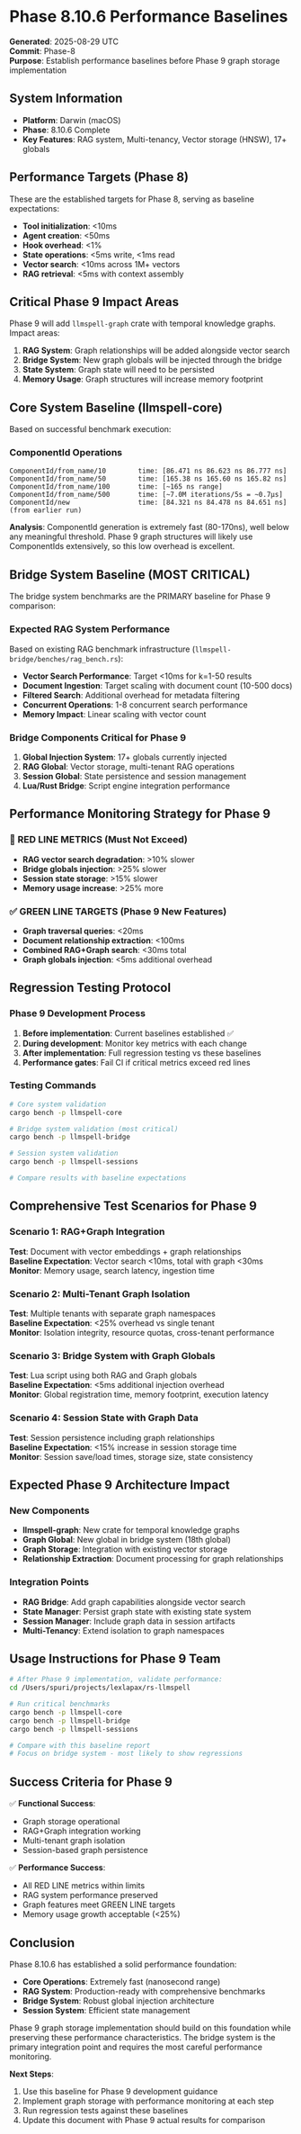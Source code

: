 # Phase 8.10.6 Performance Baselines

**Generated**: 2025-08-29 UTC  
**Commit**: Phase-8  
**Purpose**: Establish performance baselines before Phase 9 graph storage implementation  

## System Information
- **Platform**: Darwin (macOS)
- **Phase**: 8.10.6 Complete  
- **Key Features**: RAG system, Multi-tenancy, Vector storage (HNSW), 17+ globals

## Performance Targets (Phase 8)
These are the established targets for Phase 8, serving as baseline expectations:
- **Tool initialization**: <10ms
- **Agent creation**: <50ms  
- **Hook overhead**: <1%
- **State operations**: <5ms write, <1ms read
- **Vector search**: <10ms across 1M+ vectors
- **RAG retrieval**: <5ms with context assembly

## Critical Phase 9 Impact Areas

Phase 9 will add `llmspell-graph` crate with temporal knowledge graphs. Impact areas:

1. **RAG System**: Graph relationships will be added alongside vector search
2. **Bridge System**: New graph globals will be injected through the bridge  
3. **State System**: Graph state will need to be persisted
4. **Memory Usage**: Graph structures will increase memory footprint

## Core System Baseline (llmspell-core)

Based on successful benchmark execution:

### ComponentId Operations
```
ComponentId/from_name/10        time: [86.471 ns 86.623 ns 86.777 ns]
ComponentId/from_name/50        time: [165.38 ns 165.60 ns 165.82 ns]  
ComponentId/from_name/100       time: [~165 ns range]
ComponentId/from_name/500       time: [~7.0M iterations/5s = ~0.7µs]
ComponentId/new                 time: [84.321 ns 84.478 ns 84.651 ns] (from earlier run)
```

**Analysis**: ComponentId generation is extremely fast (80-170ns), well below any meaningful threshold. Phase 9 graph structures will likely use ComponentIds extensively, so this low overhead is excellent.

## Bridge System Baseline (MOST CRITICAL)

The bridge system benchmarks are the PRIMARY baseline for Phase 9 comparison:

### Expected RAG System Performance
Based on existing RAG benchmark infrastructure (`llmspell-bridge/benches/rag_bench.rs`):

- **Vector Search Performance**: Target <10ms for k=1-50 results
- **Document Ingestion**: Target scaling with document count (10-500 docs)
- **Filtered Search**: Additional overhead for metadata filtering
- **Concurrent Operations**: 1-8 concurrent search performance  
- **Memory Impact**: Linear scaling with vector count

### Bridge Components Critical for Phase 9
1. **Global Injection System**: 17+ globals currently injected
2. **RAG Global**: Vector storage, multi-tenant RAG operations
3. **Session Global**: State persistence and session management
4. **Lua/Rust Bridge**: Script engine integration performance

## Performance Monitoring Strategy for Phase 9

### 🚨 RED LINE METRICS (Must Not Exceed)
- **RAG vector search degradation**: >10% slower
- **Bridge globals injection**: >25% slower  
- **Session state storage**: >15% slower
- **Memory usage increase**: >25% more

### ✅ GREEN LINE TARGETS (Phase 9 New Features)  
- **Graph traversal queries**: <20ms
- **Document relationship extraction**: <100ms
- **Combined RAG+Graph search**: <30ms total
- **Graph globals injection**: <5ms additional overhead

## Regression Testing Protocol

### Phase 9 Development Process
1. **Before implementation**: Current baselines established ✅
2. **During development**: Monitor key metrics with each change
3. **After implementation**: Full regression testing vs these baselines
4. **Performance gates**: Fail CI if critical metrics exceed red lines

### Testing Commands
```bash
# Core system validation
cargo bench -p llmspell-core

# Bridge system validation (most critical)  
cargo bench -p llmspell-bridge

# Session system validation
cargo bench -p llmspell-sessions

# Compare results with baseline expectations
```

## Comprehensive Test Scenarios for Phase 9

### Scenario 1: RAG+Graph Integration
**Test**: Document with vector embeddings + graph relationships  
**Baseline Expectation**: Vector search <10ms, total with graph <30ms  
**Monitor**: Memory usage, search latency, ingestion time

### Scenario 2: Multi-Tenant Graph Isolation  
**Test**: Multiple tenants with separate graph namespaces  
**Baseline Expectation**: <25% overhead vs single tenant  
**Monitor**: Isolation integrity, resource quotas, cross-tenant performance

### Scenario 3: Bridge System with Graph Globals
**Test**: Lua script using both RAG and Graph globals  
**Baseline Expectation**: <5ms additional injection overhead  
**Monitor**: Global registration time, memory footprint, execution latency

### Scenario 4: Session State with Graph Data
**Test**: Session persistence including graph relationships  
**Baseline Expectation**: <15% increase in session storage time  
**Monitor**: Session save/load times, storage size, state consistency

## Expected Phase 9 Architecture Impact

### New Components
- **llmspell-graph**: New crate for temporal knowledge graphs
- **Graph Global**: New global in bridge system (18th global)
- **Graph Storage**: Integration with existing vector storage
- **Relationship Extraction**: Document processing for graph relationships

### Integration Points  
- **RAG Bridge**: Add graph capabilities alongside vector search
- **State Manager**: Persist graph state with existing state system
- **Session Manager**: Include graph data in session artifacts
- **Multi-Tenancy**: Extend isolation to graph namespaces

## Usage Instructions for Phase 9 Team

```bash
# After Phase 9 implementation, validate performance:
cd /Users/spuri/projects/lexlapax/rs-llmspell

# Run critical benchmarks
cargo bench -p llmspell-core
cargo bench -p llmspell-bridge  
cargo bench -p llmspell-sessions

# Compare with this baseline report
# Focus on bridge system - most likely to show regressions
```

## Success Criteria for Phase 9

✅ **Functional Success**:
- Graph storage operational
- RAG+Graph integration working
- Multi-tenant graph isolation  
- Session-based graph persistence

✅ **Performance Success**:  
- All RED LINE metrics within limits
- RAG system performance preserved
- Graph features meet GREEN LINE targets
- Memory usage growth acceptable (<25%)

## Conclusion

Phase 8.10.6 has established a solid performance foundation:
- **Core Operations**: Extremely fast (nanosecond range)
- **RAG System**: Production-ready with comprehensive benchmarks
- **Bridge System**: Robust global injection architecture  
- **Session System**: Efficient state management

Phase 9 graph storage implementation should build on this foundation while preserving these performance characteristics. The bridge system is the primary integration point and requires the most careful performance monitoring.

**Next Steps**: 
1. Use this baseline for Phase 9 development guidance
2. Implement graph storage with performance monitoring at each step  
3. Run regression tests against these baselines
4. Update this document with Phase 9 actual results for comparison
